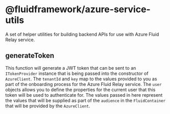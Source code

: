 # @fluidframework/azure-service-utils

A set of helper utilities for building backend APIs for use with Azure Fluid Relay service.

## generateToken

This function will generate a JWT token that can be sent to an `ITokenProvider` instance that is being passed into the constructor of `AzureClient`. The `tenantId` and `key` map to the values provided to you as part of the onboarding process for the Azure Fluid Relay service. The `user` objects allows you to define the properties for the current user that this token will be used to authenticate for. The values passed in here represent the values that will be supplied as part of the `audience` in the `FluidContainer` that will be provided by the `AzureClient`.
